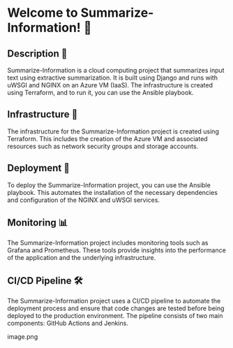 # Welcome to Summarize-Information! 👋

## Description 📝

Summarize-Information is a cloud computing project that summarizes input text using extractive summarization. It is built using Django and runs with uWSGI and NGINX on an Azure VM (IaaS). The infrastructure is created using Terraform, and to run it, you can use the Ansible playbook.

## Infrastructure 🏢

The infrastructure for the Summarize-Information project is created using Terraform. This includes the creation of the Azure VM and associated resources such as network security groups and storage accounts.

## Deployment 🚀

To deploy the Summarize-Information project, you can use the Ansible playbook. This automates the installation of the necessary dependencies and configuration of the NGINX and uWSGI services.


## Monitoring 📊

The Summarize-Information project includes monitoring tools such as Grafana and Prometheus. These tools provide insights into the performance of the application and the underlying infrastructure.

## CI/CD Pipeline 🛠️

The Summarize-Information project uses a CI/CD pipeline to automate the deployment process and ensure that code changes are tested before being deployed to the production environment. The pipeline consists of two main components: GitHub Actions and Jenkins.

image.png